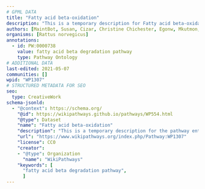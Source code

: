 ```yaml
---
# GPML DATA
title: "Fatty acid beta-oxidation"
description: "This is a temporary description for Fatty acid beta-oxidation"
authors: [MaintBot, Susan, Cizar, Christine Chichester, Egonw, Mkutmon, DeSl, AdoBioInfo, Eweitz]
organisms: [Rattus norvegicus]
annotations:
  - id: PW:0000738
    value: fatty acid beta degradation pathway
    type: Pathway Ontology
# ADDITIONAL DATA
last-edited: 2021-05-07
communities: []
wpid: "WP1307"
# STRUCTURED METADATA FOR SEO
seo:
  type: CreativeWork
schema-jsonld:
  - "@context": https://schema.org/
    "@id": https://wikipathways.github.io/pathways/WP554.html
    "@type": Dataset
    "name": "Fatty acid beta-oxidation"
    "description": "This is a temporary description for the pathway entitled: Fatty acid beta-oxidation"
    "url": "https://www.wikipathways.org/index.php/Pathway:WP1307"
    "license": CC0
    "creator":
    - "@type": Organization
      "name": "WikiPathways"
    "keywords": [
      "fatty acid beta degradation pathway",
      ]
---
```

